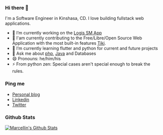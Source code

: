 ### Hi there 👋

I'm a Software Engineer in Kinshasa, CD.
I love building fullstack web applications.

- 🔭 I’m currently working on the [Logis SM App](https://github.com/mmarcwabo/logissm)
- 👯 I'am currently contributing to the Free/Libre/Open Source Web Application with the most built-in features [Tiki](https://tiki.org).
- 🌱 I’m currently learning flutter and python for current and future projects
- 💬 Ask me about [php](https://php.net), [Java](https://java.com) and Databases
- 😄 Pronouns: he/him/his
- ⚡ From python zen: Special cases aren't special enough to break the rules.

### Ping me

- [Personal blog](https://wabo.work)
- [Linkedin](https://www.linkedin.com/in/marcellin-wabo/)
- [Twitter](https://twitter.com/marcwabo)

### Github Stats

[![Marcellin's Github Stats](https://github-readme-stats.vercel.app/api?username=mmarcwabo&count_private=true&theme=default&show_icons=true)](https://github.com/mmarcwabo)
